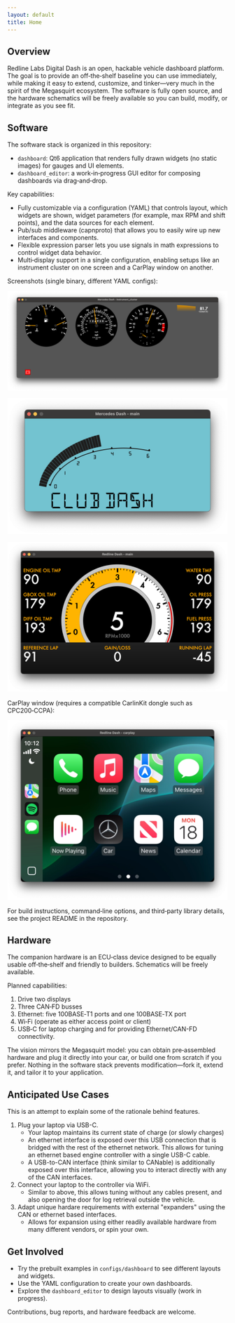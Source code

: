 ```yaml
---
layout: default
title: Home
---
```


## Overview

Redline Labs Digital Dash is an open, hackable vehicle dashboard platform. The goal is to provide an off‑the‑shelf baseline you can use immediately, while making it easy to extend, customize, and tinker—very much in the spirit of the Megasquirt ecosystem. The software is fully open source, and the hardware schematics will be freely available so you can build, modify, or integrate as you see fit.

## Software

The software stack is organized in this repository:
- `dashboard`: Qt6 application that renders fully drawn widgets (no static images) for gauges and UI elements.
- `dashboard_editor`: a work‑in‑progress GUI editor for composing dashboards via drag‑and‑drop.

Key capabilities:
- Fully customizable via a configuration (YAML) that controls layout, which widgets are shown, widget parameters (for example, max RPM and shift points), and the data sources for each element.
- Pub/sub middleware (capnproto) that allows you to easily wire up new interfaces and components.
- Flexible expression parser lets you use signals in math expressions to control widget data behavior.
- Multi‑display support in a single configuration, enabling setups like an instrument cluster on one screen and a CarPlay window on another.

Screenshots (single binary, different YAML configs):

![Mercedes 190E Instrument Cluster](images/mercedes_190e_demo_display.png)

![Motec CDL2](images/motec_cdl2_demo.png)

![Motec C125](images/motec_c125_dash_demo.png)

CarPlay window (requires a compatible CarlinKit dongle such as CPC200‑CCPA):

![CarPlay Window](images/carplay_demo.png)

For build instructions, command‑line options, and third‑party library details, see the project README in the repository.

## Hardware

The companion hardware is an ECU‑class device designed to be equally usable off‑the‑shelf and friendly to builders. Schematics will be freely available.

Planned capabilities:
1. Drive two displays
2. Three CAN‑FD busses
3. Ethernet: five 100BASE‑T1 ports and one 100BASE‑TX port
4. Wi‑Fi (operate as either access point or client)
5. USB‑C for laptop charging and for providing Ethernet/CAN-FD connectivity.

The vision mirrors the Megasquirt model: you can obtain pre‑assembled hardware and plug it directly into your car, or build one from scratch if you prefer. Nothing in the software stack prevents modification—fork it, extend it, and tailor it to your application.

## Anticipated Use Cases
This is an attempt to explain some of the rationale behind features.
1.  Plug your laptop via USB-C.
    - Your laptop maintains its current state of charge (or slowly charges)
    - An ethernet interface is exposed over this USB connection that is bridged with the rest of the ethernet network.  This allows for tuning an ethernet based engine controller with a single USB-C cable.
    - A USB-to-CAN interface (think similar to CANable) is additionally exposed over this interface, allowing you to interact directly with any of the CAN interfaces.
2.  Connect your laptop to the controller via WiFi.
    - Similar to above, this allows tuning without any cables present, and also opening the door for log retrieval outside the vehicle.
3.  Adapt unique hardare requirements with external "expanders" using the CAN or ethernet based interfaces.
    - Allows for expansion using either readily available hardware from many different vendors, or spin your own.


## Get Involved

- Try the prebuilt examples in `configs/dashboard` to see different layouts and widgets.
- Use the YAML configuration to create your own dashboards.
- Explore the `dashboard_editor` to design layouts visually (work in progress).

Contributions, bug reports, and hardware feedback are welcome.
